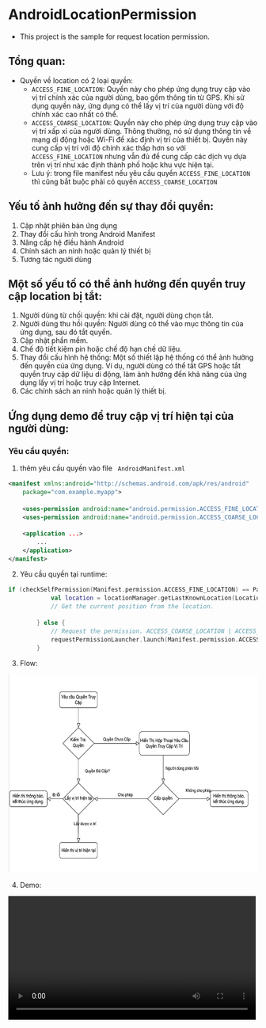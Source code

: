 # AndroidLocationPermission
- This project is the sample for request location permission.

## Tổng quan:
- Quyền về location có 2 loại quyền:
  - `ACCESS_FINE_LOCATION`: Quyền này cho phép ứng dụng truy cập vào vị trí chính xác của người dùng, bao gồm thông tin từ GPS. Khi sử dụng quyền này, ứng dụng có thể lấy vị trí của người dùng với độ chính xác cao nhất có thể.
  - `ACCESS_COARSE_LOCATION`: Quyền này cho phép ứng dụng truy cập vào vị trí xấp xỉ của người dùng. Thông thường, nó sử dụng thông tin về mạng di động hoặc Wi-Fi để xác định vị trí của thiết bị. Quyền này cung cấp vị trí với độ chính xác thấp hơn so với `ACCESS_FINE_LOCATION` nhưng vẫn đủ để cung cấp các dịch vụ dựa trên vị trí như xác định thành phố hoặc khu vực hiện tại.
  - Lưu ý: trong file manifest nếu yêu cầu quyền `ACCESS_FINE_LOCATION` thì cũng bắt buộc phải có quyền `ACCESS_COARSE_LOCATION`

## Yếu tố ảnh hưởng đến sự thay đổi quyền:
1. Cập nhật phiên bản ứng dụng
2. Thay đổi cấu hình trong Android Manifest
3. Nâng cấp hệ điều hành Android
4. Chính sách an ninh hoặc quản lý thiết bị
5. Tương tác người dùng

## Một số yếu tố có thể ảnh hưởng đến quyền truy cập location bị tắt:
1. Người dùng từ chối quyền: khi cài đặt, người dùng chọn tắt.
2. Người dùng thu hồi quyền: Người dùng có thể vào mục thông tin của ứng dụng, sau đó tắt quyền.
3. Cập nhật phần mềm.
4. Chế độ tiết kiệm pin hoặc chế độ hạn chế dữ liệu.
5. Thay đổi cấu hình hệ thống: Một số thiết lập hệ thống có thể ảnh hưởng đến quyền của ứng dụng. Ví dụ, người dùng có thể tắt GPS hoặc tắt quyền truy cập dữ liệu di động, làm ảnh hưởng đến khả năng của ứng dụng lấy vị trí hoặc truy cập Internet.
6. Các chính sách an ninh hoặc quản lý thiết bị.

## Ứng dụng demo để truy cập vị trí hiện tại của người dùng:

### Yêu cầu quyền:

1. thêm yêu cầu quyền vào file ` AndroidManifest.xml`

```xml
<manifest xmlns:android="http://schemas.android.com/apk/res/android"
    package="com.example.myapp">
    
    <uses-permission android:name="android.permission.ACCESS_FINE_LOCATION" />
    <uses-permission android:name="android.permission.ACCESS_COARSE_LOCATION" />

    <application ...>
        ...
    </application>
</manifest>

```

2. Yêu cầu quyền tại runtime:

```Kotlin
if (checkSelfPermission(Manifest.permission.ACCESS_FINE_LOCATION) == PackageManager.PERMISSION_GRANTED) {
            val location = locationManager.getLastKnownLocation(LocationManager.GPS_PROVIDER)
            // Get the current position from the location.
            
        } else {
            // Request the permission. ACCESS_COARSE_LOCATION | ACCESS_FINE_LOCATION
            requestPermissionLauncher.launch(Manifest.permission.ACCESS_FINE_LOCATION)
        }
```

3. Flow:

<img src="./images/001_flow.png" width="800" height="400" />

4. Demo:

<video controls width="500">
    <source src="./images/demo.mp4" type="video/mp4">
    Your browser does not support the video tag.
</video>

